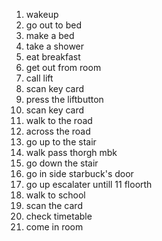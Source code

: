 1. wakeup
2. go out to bed 
3. make a bed
4. take a shower
5. eat breakfast
6. get out from room
7. call lift 
8. scan key card 
9. press the liftbutton
10. scan key card 
11. walk to the road
12. across the road
13. go up to the stair
14. walk pass thorgh mbk
15. go down the stair
16. go in side  starbuck's door
17. go up escalater untill 11 floorth
18. walk to school
19. scan the card 
20. check timetable
21. come in room 
